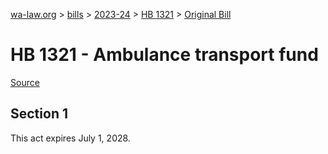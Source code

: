 [wa-law.org](/) > [bills](/bills/) > [2023-24](/bills/2023-24) > [HB 1321](/bills/2023-24/hb/1321/) > [Original Bill](/bills/2023-24/hb/1321/1/)

# HB 1321 - Ambulance transport fund

[Source](http://lawfilesext.leg.wa.gov/biennium/2023-24/Pdf/Bills/House%20Bills/1321.pdf)

## Section 1
This act expires July 1, 2028.
